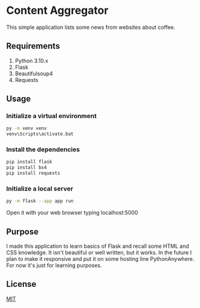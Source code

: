 # Content Aggregator

This simple application lists some news from websites about coffee.

## Requirements

1. Python 3.10.x
2. Flask
3. Beautifulsoup4
4. Requests

## Usage

### Initialize a virtual environment
```bash
py -m venv venv
venv\Scripts\activate.bat
```

### Install the dependencies

```bash
pip install flask
pip install bs4
pip install requests
```

### Initialize a local server

```bash
py -m flask --app app run 
```
Open it with your web browser typing localhost:5000

## Purpose

I made this application to learn basics of Flask and recall some HTML and CSS knowledge. It isn't beautiful or well written, but it works. In the future I plan to make it responsive and put it on some hosting line PythonAnywhere. For now it's just for learning purposes.

## License
[MIT](https://choosealicense.com/licenses/mit/)

